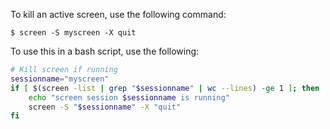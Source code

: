 To kill an active screen, use the following command:
```
$ screen -S myscreen -X quit
```

To use this in a bash script, use the following:
```sh
# Kill screen if running
sessionname="myscreen"
if [ $(screen -list | grep "$sessionname" | wc --lines) -ge 1 ]; then
    echo "screen session $sessionname is running"
    screen -S "$sessionname" -X "quit"
fi
```